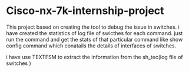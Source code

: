 # Cisco-nx-7k-internship-project

This project based on creating the tool to debug the issue in switches.
i have created the statistics of log file of swicthes for each command.
just run the command and get the stats of that particular command 
like show config command which conatails the details of interfaces of switches.

i have use TEXTFSM to extract the information from the sh_tec(log file of switches )
